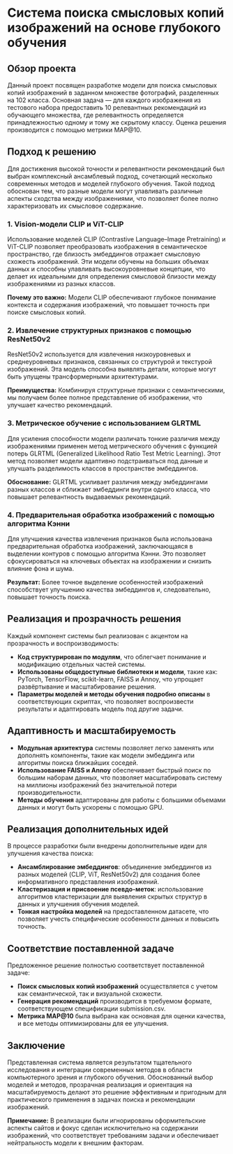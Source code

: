 # Система поиска смысловых копий изображений на основе глубокого обучения

## Обзор проекта

Данный проект посвящен разработке модели для поиска смысловых копий изображений в заданном множестве фотографий, разделенных на 102 класса. Основная задача — для каждого изображения из тестового набора предоставить 10 релевантных рекомендаций из обучающего множества, где релевантность определяется принадлежностью одному и тому же скрытому классу. Оценка решения производится с помощью метрики MAP@10.

## Подход к решению

Для достижения высокой точности и релевантности рекомендаций был выбран комплексный ансамблевый подход, сочетающий несколько современных методов и моделей глубокого обучения. Такой подход обоснован тем, что разные модели могут улавливать различные аспекты сходства между изображениями, что позволяет более полно характеризовать их смысловое содержание.

### 1. Vision-модели CLIP и ViT-CLIP

Использование моделей CLIP (Contrastive Language–Image Pretraining) и ViT-CLIP позволяет преобразовать изображения в семантическое пространство, где близость эмбеддингов отражает смысловую схожесть изображений. Эти модели обучены на больших объемах данных и способны улавливать высокоуровневые концепции, что делает их идеальными для определения смысловой близости между изображениями из разных классов.

**Почему это важно:** Модели CLIP обеспечивают глубокое понимание контекста и содержания изображений, что повышает точность при поиске смысловых копий.

### 2. Извлечение структурных признаков с помощью ResNet50v2

ResNet50v2 используется для извлечения низкоуровневых и среднеуровневых признаков, связанных со структурой и текстурой изображений. Эта модель способна выявлять детали, которые могут быть упущены трансформерными архитектурами.

**Преимущества:** Комбинируя структурные признаки с семантическими, мы получаем более полное представление об изображении, что улучшает качество рекомендаций.

### 3. Метрическое обучение с использованием GLRTML

Для усиления способности модели различать тонкие различия между изображениями применен метод метрического обучения с функцией потерь GLRTML (Generalized Likelihood Ratio Test Metric Learning). Этот метод позволяет модели адаптивно подстраиваться под данные и улучшать разделимость классов в пространстве эмбеддингов.

**Обоснование:** GLRTML усиливает различия между эмбеддингами разных классов и сближает эмбеддинги внутри одного класса, что повышает релевантность выдаваемых рекомендаций.

### 4. Предварительная обработка изображений с помощью алгоритма Кэнни

Для улучшения качества извлечения признаков была использована предварительная обработка изображений, заключающаяся в выделении контуров с помощью алгоритма Кэнни. Это позволяет сфокусироваться на ключевых объектах на изображении и снизить влияние фона и шума.

**Результат:** Более точное выделение особенностей изображений способствует улучшению качества эмбеддингов и, следовательно, повышает точность поиска.

## Реализация и прозрачность решения

Каждый компонент системы был реализован с акцентом на прозрачность и воспроизводимость:

- **Код структурирован по модулям**, что облегчает понимание и модификацию отдельных частей системы.
- **Использованы общедоступные библиотеки и модели**, такие как: PyTorch, TensorFlow, scikit-learn, FAISS и Annoy, что упрощает развёртывание и масштабирование решения.
- **Параметры моделей и методы обучения подробно описаны** в соответствующих скриптах, что позволяет воспроизвести результаты и адаптировать модель под другие задачи.

## Адаптивность и масштабируемость

- **Модульная архитектура** системы позволяет легко заменять или дополнять компоненты, такие как модели эмбеддинга или алгоритмы поиска ближайших соседей.
- **Использование FAISS и Annoy** обеспечивает быстрый поиск по большим наборам данных, что позволяет масштабировать систему на миллионы изображений без значительной потери производительности.
- **Методы обучения** адаптированы для работы с большими объемами данных и могут быть ускорены с помощью GPU.

## Реализация дополнительных идей

В процессе разработки были внедрены дополнительные идеи для улучшения качества поиска:

- **Ансамблирование эмбеддингов**: объединение эмбеддингов из разных моделей (CLIP, ViT, ResNet50v2) для создания более информативного представления изображений.
- **Кластеризация и присвоение псевдо-меток**: использование алгоритмов кластеризации для выявления скрытых структур в данных и улучшения обучения моделей.
- **Тонкая настройка моделей** на предоставленном датасете, что позволяет учесть специфические особенности данных и повысить точность.

## Соответствие поставленной задаче

Предложенное решение полностью соответствует поставленной задаче:

- **Поиск смысловых копий изображений** осуществляется с учетом как семантической, так и визуальной схожести.
- **Генерация рекомендаций** производится в требуемом формате, соответствующем спецификации submission.csv.
- **Метрика MAP@10** была выбрана как основная для оценки качества, и все методы оптимизированы для ее улучшения.

## Заключение

Представленная система является результатом тщательного исследования и интеграции современных методов в области компьютерного зрения и глубокого обучения. Обоснованный выбор моделей и методов, прозрачная реализация и ориентация на масштабируемость делают это решение эффективным и пригодным для практического применения в задачах поиска и рекомендации изображений.

**Примечание:** В реализации были игнорированы оформительские аспекты сайтов и фокус сделан исключительно на содержании изображений, что соответствует требованиям задачи и обеспечивает нейтральность модели к внешним факторам.

